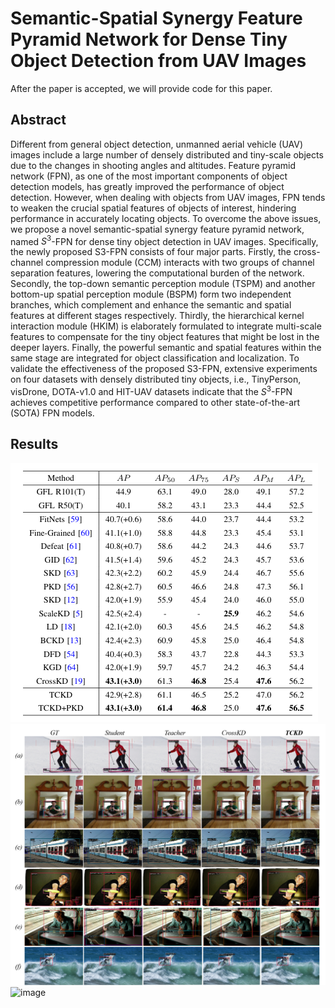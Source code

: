 #  Semantic-Spatial Synergy Feature Pyramid Network for Dense Tiny Object Detection from UAV Images
After the paper is accepted, we will provide code for this paper.

## Abstract
Different from general object detection, unmanned aerial vehicle (UAV) images include a large number of densely distributed and tiny-scale objects due to the changes in shooting angles and altitudes. Feature pyramid network (FPN), as one of the most important components of object detection models, has greatly improved the performance of object detection. However, when dealing with objects from UAV images, FPN tends to weaken the crucial spatial features of objects of interest, hindering performance in accurately locating  objects. To overcome the above issues, we propose a novel semantic-spatial synergy feature pyramid network, named $S^3$-FPN for dense tiny object detection in UAV images. Specifically, the newly proposed S3-FPN consists of four major parts. Firstly, the cross-channel compression module (CCM) interacts with two groups of channel separation features, lowering the computational burden of the network. Secondly, the top-down semantic perception module (TSPM) and another bottom-up spatial perception module (BSPM) form two independent branches, which complement and enhance the semantic and spatial features at different stages respectively. Thirdly, the hierarchical kernel interaction module (HKIM) is elaborately formulated to integrate multi-scale features to compensate for the tiny object features that might be lost in the deeper layers. Finally, the powerful semantic and spatial features within the same stage are integrated for object classification and localization. To validate the effectiveness of the proposed S3-FPN, extensive experiments on four datasets with densely distributed tiny objects, i.e., TinyPerson, visDrone, DOTA-v1.0 and HIT-UAV datasets indicate that the $S^3$-FPN achieves competitive performance compared to other state-of-the-art (SOTA) FPN models.

## Results
![image](https://github.com/D-ace11/TCKD/blob/main/fig1.png)
![image](https://github.com/D-ace11/TCKD/blob/main/fig2.png)
![image](https://github.com/D-ace11/TCKD/blob/main/fig3.png)

